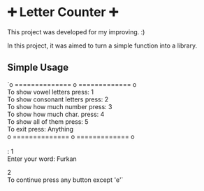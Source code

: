 # ➕ Letter Counter ➕

This project was developed for my improving. :)

In this project, it was aimed to turn a simple function into a library.

## Simple Usage
`o ============== o ============= o<br>
To show vowel letters press:     1<br>
To show consonant letters press: 2<br>
To show how much number press:   3<br>
To show how much char. press:    4<br>
To show all of them press:       5<br>
To exit press:            Anything<br>
o ============== o ============= o<br>
<br>
: 1<br>
Enter your word: Furkan<br>

 2<br>
To continue press any button except 'e'`

